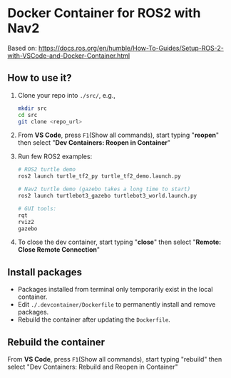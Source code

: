 # Docker Container for ROS2 with Nav2

Based on: <https://docs.ros.org/en/humble/How-To-Guides/Setup-ROS-2-with-VSCode-and-Docker-Container.html>

## How to use it? 

1. Clone your repo into `./src/`, e.g.,

    ```bash
    mkdir src
    cd src
    git clone <repo_url>
    ```
2. From **VS Code**, press `F1`(Show all commands), start typing "**reopen**" then select "**Dev Containers: Reopen in Container**"
3. Run few ROS2 examples:
   ```bash
   # ROS2 turtle demo
   ros2 launch turtle_tf2_py turtle_tf2_demo.launch.py

   # Nav2 turtle demo (gazebo takes a long time to start)
   ros2 launch turtlebot3_gazebo turtlebot3_world.launch.py

   # GUI tools:
   rqt
   rviz2
   gazebo
   ```
4. To close the dev container, start typing "**close**" then select "**Remote: Close Remote Connection**"

## Install packages

- Packages installed from terminal only temporarily exist in the local container. 
- Edit `./.devcontainer/Dockerfile` to permanently install and remove packages.
- Rebuild the container after updating the `Dockerfile`.

## Rebuild the container

From **VS Code**, press `F1`(Show all commands), start typing "rebuild" then select "Dev Containers: Rebuild and Reopen in Container"

